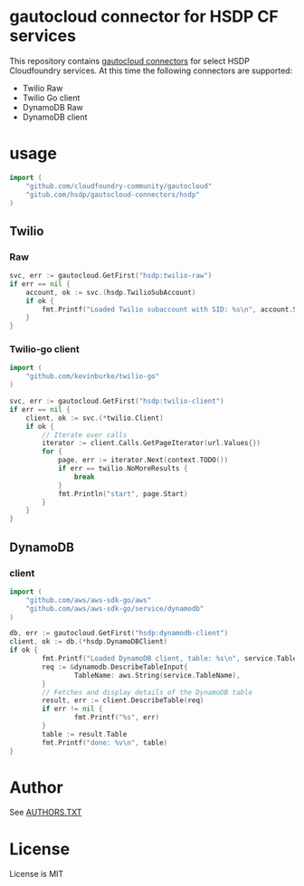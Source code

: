 # gautocloud connector for HSDP CF services
This repository contains [gautocloud connectors](https://github.com/cloudfoundry-community/gautocloud) for select HSDP Cloudfoundry services. At this time the following connectors are supported:

- Twilio Raw
- Twilio Go client
- DynamoDB Raw
- DynamoDB client

# usage

```go
import (
    "github.com/cloudfoundry-community/gautocloud"
    "gitub.com/hsdp/gautocloud-connectors/hsdp"
)
```
## Twilio

### Raw
```go
svc, err := gautocloud.GetFirst("hsdp:twilio-raw")
if err == nil {
    account, ok := svc.(hsdp.TwilioSubAccount)
    if ok {
        fmt.Printf("Loaded Twilio subaccount with SID: %s\n", account.SID)
    }
}
```
### Twilio-go client

```go
import (
    "github.com/kevinburke/twilio-go"
)
```

```go
svc, err := gautocloud.GetFirst("hsdp:twilio-client")
if err == nil {
    client, ok := svc.(*twilio.Client)
    if ok {
        // Iterate over calls
        iterator := client.Calls.GetPageIterator(url.Values{})
        for {
            page, err := iterator.Next(context.TODO())
            if err == twilio.NoMoreResults {
                break
            }
            fmt.Println("start", page.Start)
        }
    }
}
```

## DynamoDB

### client

```go
import (
    "github.com/aws/aws-sdk-go/aws"
    "github.com/aws/aws-sdk-go/service/dynamodb"
)
```

```go
db, err := gautocloud.GetFirst("hsdp:dynamodb-client")
client, ok := db.(*hsdp.DynamoDBClient)
if ok {
        fmt.Printf("Loaded DynamoDB client, table: %s\n", service.TableName)
        req := &dynamodb.DescribeTableInput{
                TableName: aws.String(service.TableName),
        }
        // Fetches and display details of the DynamoDB table
        result, err := client.DescribeTable(req)
        if err != nil {
                fmt.Printf("%s", err)
        }
        table := result.Table
        fmt.Printf("done: %v\n", table)
}
```

# Author

See [AUTHORS.TXT](AUTHORS.txt)

# License

License is MIT
